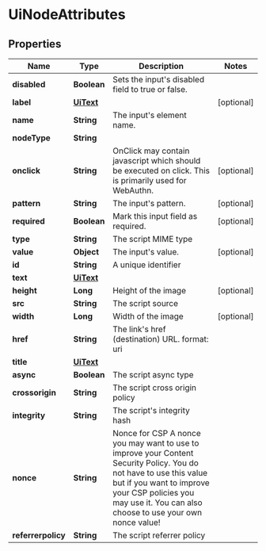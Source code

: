 

# UiNodeAttributes


## Properties

Name | Type | Description | Notes
------------ | ------------- | ------------- | -------------
**disabled** | **Boolean** | Sets the input&#39;s disabled field to true or false. | 
**label** | [**UiText**](UiText.md) |  |  [optional]
**name** | **String** | The input&#39;s element name. | 
**nodeType** | **String** |  | 
**onclick** | **String** | OnClick may contain javascript which should be executed on click. This is primarily used for WebAuthn. |  [optional]
**pattern** | **String** | The input&#39;s pattern. |  [optional]
**required** | **Boolean** | Mark this input field as required. |  [optional]
**type** | **String** | The script MIME type | 
**value** | **Object** | The input&#39;s value. |  [optional]
**id** | **String** | A unique identifier | 
**text** | [**UiText**](UiText.md) |  | 
**height** | **Long** | Height of the image |  [optional]
**src** | **String** | The script source | 
**width** | **Long** | Width of the image |  [optional]
**href** | **String** | The link&#39;s href (destination) URL.  format: uri | 
**title** | [**UiText**](UiText.md) |  | 
**async** | **Boolean** | The script async type | 
**crossorigin** | **String** | The script cross origin policy | 
**integrity** | **String** | The script&#39;s integrity hash | 
**nonce** | **String** | Nonce for CSP  A nonce you may want to use to improve your Content Security Policy. You do not have to use this value but if you want to improve your CSP policies you may use it. You can also choose to use your own nonce value! | 
**referrerpolicy** | **String** | The script referrer policy | 



